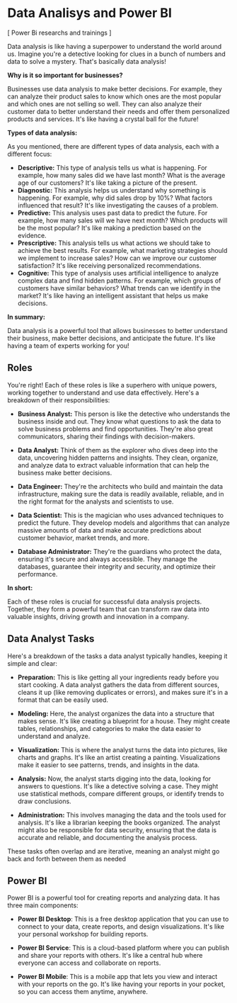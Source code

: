 # Data Analisys and Power BI
[ Power Bi researchs and trainings ] 

Data analysis is like having a superpower to understand the world around us. Imagine you're a detective looking for clues in a bunch of numbers and data to solve a mystery. That's basically data analysis! ️‍

**Why is it so important for businesses?**

Businesses use data analysis to make better decisions. For example, they can analyze their product sales to know which ones are the most popular and which ones are not selling so well. They can also analyze their customer data to better understand their needs and offer them personalized products and services. It's like having a crystal ball for the future! 

**Types of data analysis:**

As you mentioned, there are different types of data analysis, each with a different focus:

* **Descriptive:** This type of analysis tells us what is happening. For example, how many sales did we have last month? What is the average age of our customers? It's like taking a picture of the present. 
* **Diagnostic:** This analysis helps us understand why something is happening. For example, why did sales drop by 10%? What factors influenced that result? It's like investigating the causes of a problem. 
* **Predictive:** This analysis uses past data to predict the future. For example, how many sales will we have next month? Which products will be the most popular? It's like making a prediction based on the evidence. 
* **Prescriptive:** This analysis tells us what actions we should take to achieve the best results. For example, what marketing strategies should we implement to increase sales? How can we improve our customer satisfaction? It's like receiving personalized recommendations. 
* **Cognitive:** This type of analysis uses artificial intelligence to analyze complex data and find hidden patterns. For example, which groups of customers have similar behaviors? What trends can we identify in the market? It's like having an intelligent assistant that helps us make decisions. 

**In summary:**

Data analysis is a powerful tool that allows businesses to better understand their business, make better decisions, and anticipate the future. It's like having a team of experts working for you! ‍‍

## Roles
You're right! Each of these roles is like a superhero with unique powers, working together to understand and use data effectively. Here's a breakdown of their responsibilities:

* **Business Analyst:** This person is like the detective who understands the business inside and out. They know what questions to ask the data to solve business problems and find opportunities. They're also great communicators, sharing their findings with decision-makers.

* **Data Analyst:** Think of them as the explorer who dives deep into the data, uncovering hidden patterns and insights. They clean, organize, and analyze data to extract valuable information that can help the business make better decisions. ‍

* **Data Engineer:** They're the architects who build and maintain the data infrastructure, making sure the data is readily available, reliable, and in the right format for the analysts and scientists to use. ️

* **Data Scientist:** This is the magician who uses advanced techniques to predict the future. They develop models and algorithms that can analyze massive amounts of data and make accurate predictions about customer behavior, market trends, and more.

* **Database Administrator:** They're the guardians who protect the data, ensuring it's secure and always accessible. They manage the databases, guarantee their integrity and security, and optimize their performance.

**In short:**

Each of these roles is crucial for successful data analysis projects. Together, they form a powerful team that can transform raw data into valuable insights, driving growth and innovation in a company.

## Data Analyst Tasks

Here's a breakdown of the tasks a data analyst typically handles, keeping it simple and clear:

* **Preparation:**  This is like getting all your ingredients ready before you start cooking. A data analyst gathers the data from different sources, cleans it up (like removing duplicates or errors), and makes sure it's in a format that can be easily used.

* **Modeling:** Here, the analyst organizes the data into a structure that makes sense. It's like creating a blueprint for a house. They might create tables, relationships, and categories to make the data easier to understand and analyze.

* **Visualization:** This is where the analyst turns the data into pictures, like charts and graphs. It's like an artist creating a painting. Visualizations make it easier to see patterns, trends, and insights in the data.

* **Analysis:** Now, the analyst starts digging into the data, looking for answers to questions. It's like a detective solving a case. They might use statistical methods, compare different groups, or identify trends to draw conclusions.

* **Administration:** This involves managing the data and the tools used for analysis. It's like a librarian keeping the books organized. The analyst might also be responsible for data security, ensuring that the data is accurate and reliable, and documenting the analysis process.

These tasks often overlap and are iterative, meaning an analyst might go back and forth between them as needed

## Power BI
Power BI is a powerful tool for creating reports and analyzing data. It has three main components:

* **Power BI Desktop**: This is a free desktop application that you can use to connect to your data, create reports, and design visualizations. It's like your personal workshop for building reports.

* **Power BI Service**: This is a cloud-based platform where you can publish and share your reports with others. It's like a central hub where everyone can access and collaborate on reports.

* **Power BI Mobile**: This is a mobile app that lets you view and interact with your reports on the go. It's like having your reports in your pocket, so you can access them anytime, anywhere.
